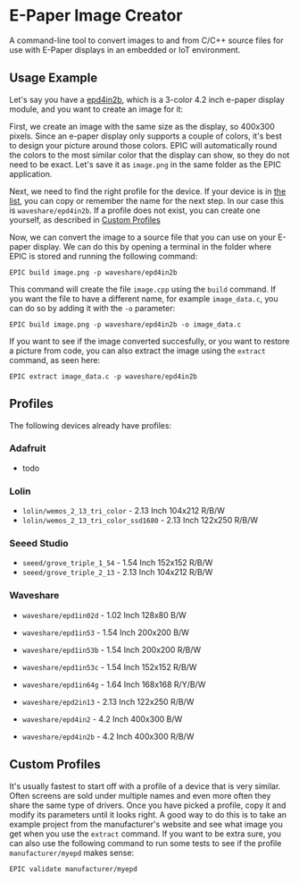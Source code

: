 # E-Paper Image Creator
A command-line tool to convert images to and from C/C++ source files for use with E-Paper displays in an embedded or IoT environment.

## Usage Example
Let's say you have a [epd4in2b](https://www.waveshare.com/product/4.2inch-e-paper-module-b.htm), which is a 3-color 4.2 inch e-paper display module, and you want to create an image for it:

First, we create an image with the same size as the display, so 400x300 pixels. Since an e-paper display only supports a couple of colors, it's best to design your picture around those colors. EPIC will automatically round the colors to the most similar color that the display can show, so they do not need to be exact. Let's save it as `image.png` in the same folder as the EPIC application.

Next, we need to find the right profile for the device. If your device is in [the list](#profiles), you can copy or remember the name for the next step. In our case this is `waveshare/epd4in2b`. If a profile does not exist, you can create one yourself, as described in [Custom Profiles](#custom-profiles)

Now, we can convert the image to a source file that you can use on your E-paper display. We can do this by opening a terminal in the folder where EPIC is stored and running the following command:

    EPIC build image.png -p waveshare/epd4in2b

This command will create the file `image.cpp` using the `build` command. If you want the file to have a different name, for example `image_data.c`, you can do so by adding it with the `-o` parameter:

    EPIC build image.png -p waveshare/epd4in2b -o image_data.c

If you want to see if the image converted succesfully, or you want to restore a picture from code, you can also extract the image using the `extract` command, as seen here:

    EPIC extract image_data.c -p waveshare/epd4in2b

## Profiles
The following devices already have profiles:

### Adafruit
 - todo

### Lolin
 - `lolin/wemos_2_13_tri_color` - 2.13 Inch 104x212  R/B/W
 - `lolin/wemos_2_13_tri_color_ssd1680` - 2.13 Inch 122x250  R/B/W

### Seeed Studio
 - `seeed/grove_triple_1_54` - 1.54 Inch 152x152  R/B/W
 - `seeed/grove_triple_2_13` - 2.13 Inch 104x212  R/B/W

### Waveshare
 - `waveshare/epd1in02d` - 1.02 Inch 128x80  B/W
 
 - `waveshare/epd1in53` - 1.54 Inch 200x200  B/W
 - `waveshare/epd1in53b` - 1.54 Inch 200x200  R/B/W
 - `waveshare/epd1in53c` - 1.54 Inch 152x152  R/B/W
 
 - `waveshare/epd1in64g` - 1.64 Inch 168x168  R/Y/B/W

 - `waveshare/epd2in13` - 2.13 Inch 122x250  R/B/W
 
 - `waveshare/epd4in2` - 4.2 Inch 400x300  B/W
 - `waveshare/epd4in2b` - 4.2 Inch 400x300  R/B/W

## Custom Profiles
It's usually fastest to start off with a profile of a device that is very similar. Often screens are sold under multiple names and even more often they share the same type of drivers. Once you have picked a profile, copy it and modify its parameters until it looks right. A good way to do this is to take an example project from the manufacturer's website and see what image you get when you use the `extract` command. If you want to be extra sure, you can also use the following command to run some tests to see if the profile `manufacturer/myepd` makes sense:

    EPIC validate manufacturer/myepd


